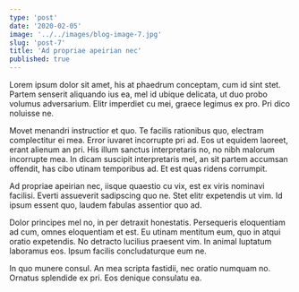 ```yaml
---
type: 'post'
date: '2020-02-05'
image: '../../images/blog-image-7.jpg'
slug: 'post-7'
title: 'Ad propriae apeirian nec'
published: true
---
```


Lorem ipsum dolor sit amet, his at phaedrum conceptam, cum id sint stet. Partem senserit aliquando ius ea, mel id ubique delicata, ut duo probo volumus adversarium. Elitr imperdiet cu mei, graece legimus ex pro. Pri dico noluisse ne.

Movet menandri instructior et quo. Te facilis rationibus quo, electram complectitur ei mea. Error iuvaret incorrupte pri ad. Eos ut equidem laoreet, erant alienum an pri. His illum sanctus interpretaris no, no nibh malorum incorrupte mea. In dicam suscipit interpretaris mel, an sit partem accumsan offendit, has cibo utinam temporibus ad. Et est quas ridens corrumpit.

Ad propriae apeirian nec, iisque quaestio cu vix, est ex viris nominavi facilisi. Everti assueverit sadipscing quo ne. Stet elitr expetendis ut vim. Id ipsum essent quo, laudem fabulas assentior quo ad.

Dolor principes mel no, in per detraxit honestatis. Persequeris eloquentiam ad cum, omnes eloquentiam et est. Eu utinam mentitum eum, quo in atqui oratio expetendis. No detracto lucilius praesent vim. In animal luptatum laboramus eos. Ipsum facilis concludaturque eum ne.

In quo munere consul. An mea scripta fastidii, nec oratio numquam no. Ornatus splendide ex pri. Eos denique consulatu ea.
